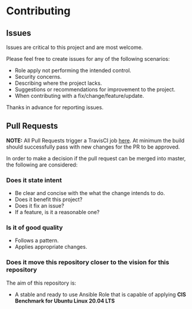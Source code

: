 # Contributing

## Issues

Issues are critical to this project and are most welcome.

Please feel free to create issues for any of the following scenarios:

- Role apply not performing the intended control.
- Security concerns.
- Describing where the project lacks.
- Suggestions or recommendations for improvement to the project.
- When contributing with a fix/change/feature/update.

Thanks in advance for reporting issues.

## Pull Requests

**NOTE:** All Pull Requests trigger a TravisCI job [here](https://travis-ci.com/github/darkwizard242/cis_ubuntu_2004/pull_requests). At minimum the build should successfully pass with new changes for the PR to be approved.

In order to make a decision if the pull request can be merged into master, the following are considered:

### Does it state intent

- Be clear and concise with the what the change intends to do.
- Does it benefit this project?
- Does it fix an issue?
- If a feature, is it a reasonable one?

### Is it of good quality

- Follows a pattern.
- Applies appropriate changes.

### Does it move this repository closer to the vision for this repository

The aim of this repository is:

- A stable and ready to use Ansible Role that is capable of applying **CIS Benchmark for Ubuntu Linux 20.04 LTS**

